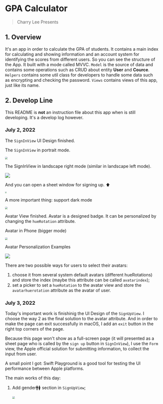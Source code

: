 #  GPA Calculator

> Charry Lee Presents

## 1. Overview

It's an app in order to calculate the GPA of students. It contains a main index for calculating and showing information and an account system for identifying the scores from different users.
So you can see the structure of the App. It built with a mode called MVVC. `Model` is the source of data and contains some operations such as CRUD about entity **User** and **Cource**. `Helpers` contains some util class for developers to handle some data such as encrypting and checking the password. `Views` contains views of this app, just like its name.

## 2. Develop Line

This README is **not** an instruction file about this app when is still developing. It's a develop log however.

### July 2, 2022 

The `SignInView` UI Design finished.

The `SignInView` in portrait mode.

<img src="./MarkdownImages/SignInView.png" style="zoom:50%;" />

The SignInView in landscape right mode (similar in landscape left mode).

![](./MarkdownImages/SignInViewLandscapeRight.png)

And you can open a sheet window for signing up. ⬆️ 

<img src="./MarkdownImages/CallSignUp.gif" style="zoom: 33%;" />

A more important thing: support dark mode

<img src="./MarkdownImages/SignInViewDarkMode.png" style="zoom:50%;" />

Avatar View finished. Avatar is a designed badge. It can be personalized by changing the `hueRotation` attribute.

Avatar in Phone (bigger mode)

<img src="./MarkdownImages/Avatar.png" style="zoom:50%;" />

Avatar Personalization Examples

![](./MarkdownImages/PossibleAvatarShow.png)

There are two possible ways for users to select their avatars:

1. choose it from several system default avatars (different hueRotations) and store the index (maybe this attribute can be called `avatarindex`);
2. set a picker to set a `hueRotation` to the avatar view and store the `avatarhuerotation` attribute as the avatar of user.

### July 3, 2022
Today's important work is finishinig the UI Design of the `SignUpView`. I choose the way 2 as the final solution to the avatar attribute. And in order to make the page can exit successfully in macOS, I add an `exit` button in the right top corners of the page.

Because this page won't show as a full-screen page (it will presented as a sheet page who is called by the `sign up` button in `SignInView`), I use the `Form` view, the Apple official solution for submitting information, to collect the input from user.

A small point I got: Swift Playground is a good tool for testing the UI performance between Apple platforms.

The main works of this day:

1. Add gender🚹🚺 section in `SignUpView`;

   <img src="./MarkdownImages/SignUpViewGender.png" style="zoom:50%;" />
